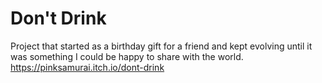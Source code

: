 # Don't Drink
 
Project that started as a birthday gift for a friend and kept evolving until it was something I could be happy to share with the world.
https://pinksamurai.itch.io/dont-drink
